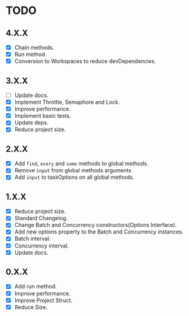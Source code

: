 # TODO

## 4.X.X
- [x] Chain methods.
- [x] Run method.
- [x] Conversion to Workspaces to reduce devDependencies.

## 3.X.X
- [ ] Update docs.
- [x] Implement Throttle, Semaphore and Lock.
- [x] Improve performance.
- [x] Implement basic tests.
- [x] Update deps.
- [x] Reduce project size.

## 2.X.X

- [x] Add `find`, `every` and `some` methods to global methods.
- [x] Remove `input` from global methods arguments
- [x] Add `input` to taskOptions on all global methods.

## 1.X.X

- [x] Reduce project size.
- [x] Standard Changelog.
- [x] Change Batch and Concurrency constructors(Options Interface).
- [x] Add new options property to the Batch and Concurrency instances.
- [x] Batch interval.
- [x] Concurrency interval.
- [x] Update docs.

## 0.X.X

- [x] Add run method.
- [x] Improve performance.
- [x] Improve Project Struct.
- [x] Reduce Size.
